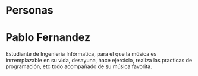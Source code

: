 # Personas

# Pablo Fernandez
Estudiante de Ingenieria Infórmatica, para el que la música es inrremplazable en su vida, desayuna, hace ejercicio, realiza las practicas de programación, etc todo acompañado de su música favorita.
